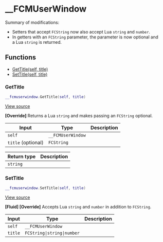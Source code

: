 # __FCMUserWindow

Summary of modifications:
- Setters that accept `FCString` now also accept Lua `string` and `number`.
- In getters with an `FCString` parameter, the parameter is now optional and a Lua `string` is returned.

## Functions

- [GetTitle(self, title)](#gettitle)
- [SetTitle(self, title)](#settitle)

### GetTitle

```lua
__fcmuserwindow.GetTitle(self, title)
```

[View source](https://github.com/finale-lua/lua-scripts/tree/master/src/mixin/__FCMUserWindow.lua#L26)

**[Override]**
Returns a Lua `string` and makes passing an `FCString` optional.

| Input | Type | Description |
| ----- | ---- | ----------- |
| `self` | `__FCMUserWindow` |  |
| `title` (optional) | `FCString` |  |

| Return type | Description |
| ----------- | ----------- |
| `string` |  |

### SetTitle

```lua
__fcmuserwindow.SetTitle(self, title)
```

[View source](https://github.com/finale-lua/lua-scripts/tree/master/src/mixin/__FCMUserWindow.lua#L47)

**[Fluid] [Override]**
Accepts Lua `string` and `number` in addition to `FCString`.

| Input | Type | Description |
| ----- | ---- | ----------- |
| `self` | `__FCMUserWindow` |  |
| `title` | `FCString\|string\|number` |  |
